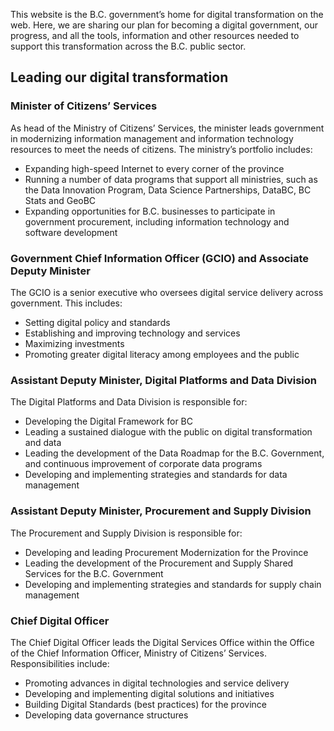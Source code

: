 This website is the B.C. government’s home for digital transformation on the web. Here, we are sharing our plan for becoming a digital government, our progress, and all the tools, information and other resources needed to support this transformation across the B.C. public sector.

## Leading our digital transformation

### Minister of Citizens’ Services

As head of the Ministry of Citizens’ Services, the minister leads government in modernizing information management and information technology resources to meet the needs of citizens. The ministry’s portfolio includes:

- Expanding high-speed Internet to every corner of the province
- Running a number of data programs that support all ministries, such as the Data Innovation Program, Data Science Partnerships, DataBC, BC Stats and GeoBC
- Expanding opportunities for B.C. businesses to participate in government procurement, including information technology and software development

### Government Chief Information Officer (GCIO) and Associate Deputy Minister

The GCIO is a senior executive who oversees digital service delivery across government. This includes:

- Setting digital policy and standards
- Establishing and improving technology and services
- Maximizing investments
- Promoting greater digital literacy among employees and the public

### Assistant Deputy Minister, Digital Platforms and Data Division

The Digital Platforms and Data Division is responsible for:

- Developing the Digital Framework for BC
- Leading a sustained dialogue with the public on digital transformation and data
- Leading the development of the Data Roadmap for the B.C. Government, and continuous improvement of corporate data programs
- Developing and implementing strategies and standards for data management

### Assistant Deputy Minister, Procurement and Supply Division

The Procurement and Supply Division is responsible for:

- Developing and leading Procurement Modernization for the Province
- Leading the development of the Procurement and Supply Shared Services for the B.C. Government
- Developing and implementing strategies and standards for supply chain management

### Chief Digital Officer

The Chief Digital Officer leads the Digital Services Office within the Office of the Chief Information Officer, Ministry of Citizens’ Services. Responsibilities include:

- Promoting advances in digital technologies and service delivery
- Developing and implementing digital solutions and initiatives
- Building Digital Standards (best practices) for the province
- Developing data governance structures
